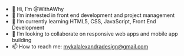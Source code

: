 - 👋 Hi, I’m @WithAWhy
- 👀 I’m interested in front end development and project management
- 🌱 I’m currently learning HTML5, CSS, JavaScript, Front End Development
- 💞️ I’m looking to collaborate on responsive web apps and mobile app building
- 📫 How to reach me: mykalalexandradesign@gmail.com

<!---
WithAWhy/WithAWhy is a ✨ special ✨ repository because its `README.md` (this file) appears on your GitHub profile.
You can click the Preview link to take a look at your changes.
--->
